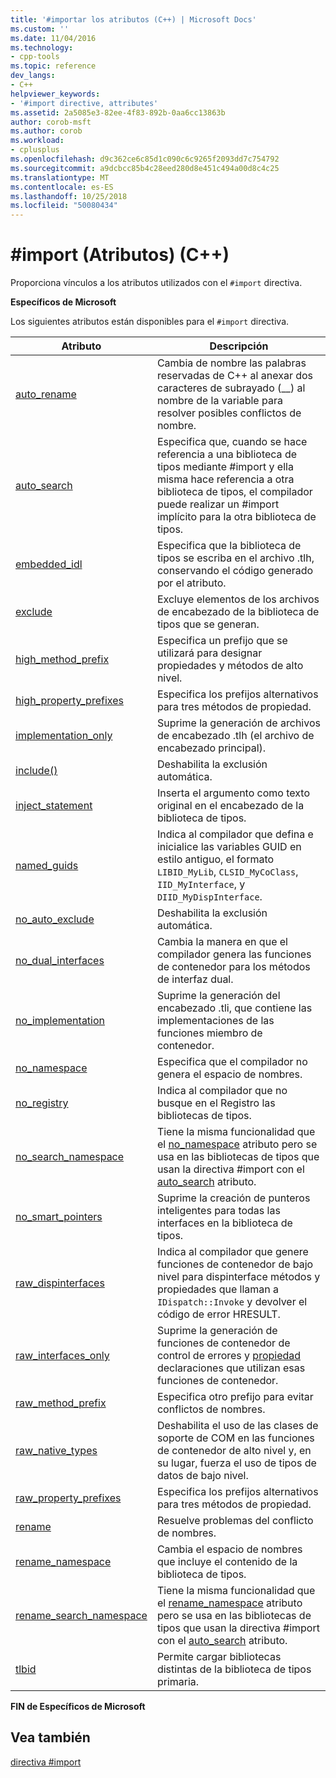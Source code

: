 ```yaml
---
title: '#importar los atributos (C++) | Microsoft Docs'
ms.custom: ''
ms.date: 11/04/2016
ms.technology:
- cpp-tools
ms.topic: reference
dev_langs:
- C++
helpviewer_keywords:
- '#import directive, attributes'
ms.assetid: 2a5085e3-82ee-4f83-892b-0aa6cc13863b
author: corob-msft
ms.author: corob
ms.workload:
- cplusplus
ms.openlocfilehash: d9c362ce6c85d1c090c6c9265f2093dd7c754792
ms.sourcegitcommit: a9dcbcc85b4c28eed280d8e451c494a00d8c4c25
ms.translationtype: MT
ms.contentlocale: es-ES
ms.lasthandoff: 10/25/2018
ms.locfileid: "50080434"
---
```

# <a name="import-attributes-c"></a>#import (Atributos) (C++)
Proporciona vínculos a los atributos utilizados con el `#import` directiva.

**Específicos de Microsoft**

Los siguientes atributos están disponibles para el `#import` directiva.

|Atributo|Descripción|
|---------------|-----------------|
|[auto_rename](../preprocessor/auto-rename.md)|Cambia de nombre las palabras reservadas de C++ al anexar dos caracteres de subrayado (__) al nombre de la variable para resolver posibles conflictos de nombre.|
|[auto_search](../preprocessor/auto-search.md)|Especifica que, cuando se hace referencia a una biblioteca de tipos mediante #import y ella misma hace referencia a otra biblioteca de tipos, el compilador puede realizar un #import implícito para la otra biblioteca de tipos.|
|[embedded_idl](../preprocessor/embedded-idl.md)|Especifica que la biblioteca de tipos se escriba en el archivo .tlh, conservando el código generado por el atributo.|
|[exclude](../preprocessor/exclude-hash-import.md)|Excluye elementos de los archivos de encabezado de la biblioteca de tipos que se generan.|
|[high_method_prefix](../preprocessor/high-method-prefix.md)|Especifica un prefijo que se utilizará para designar propiedades y métodos de alto nivel.|
|[high_property_prefixes](../preprocessor/high-property-prefixes.md)|Especifica los prefijos alternativos para tres métodos de propiedad.|
|[implementation_only](../preprocessor/implementation-only.md)|Suprime la generación de archivos de encabezado .tlh (el archivo de encabezado principal).|
|[include()](../preprocessor/include-parens.md)|Deshabilita la exclusión automática.|
|[inject_statement](../preprocessor/inject-statement.md)|Inserta el argumento como texto original en el encabezado de la biblioteca de tipos.|
|[named_guids](../preprocessor/named-guids.md)|Indica al compilador que defina e inicialice las variables GUID en estilo antiguo, el formato `LIBID_MyLib`, `CLSID_MyCoClass`, `IID_MyInterface`, y `DIID_MyDispInterface`.|
|[no_auto_exclude](../preprocessor/no-auto-exclude.md)|Deshabilita la exclusión automática.|
|[no_dual_interfaces](../preprocessor/no-dual-interfaces.md)|Cambia la manera en que el compilador genera las funciones de contenedor para los métodos de interfaz dual.|
|[no_implementation](../preprocessor/no-implementation.md)|Suprime la generación del encabezado .tli, que contiene las implementaciones de las funciones miembro de contenedor.|
|[no_namespace](../preprocessor/no-namespace.md)|Especifica que el compilador no genera el espacio de nombres.|
|[no_registry](../preprocessor/no-registry.md)|Indica al compilador que no busque en el Registro las bibliotecas de tipos.|
|[no_search_namespace](../preprocessor/no-search-namespace.md)|Tiene la misma funcionalidad que el [no_namespace](../preprocessor/no-namespace.md) atributo pero se usa en las bibliotecas de tipos que usan la directiva #import con el [auto_search](../preprocessor/auto-search.md) atributo.|
|[no_smart_pointers](../preprocessor/no-smart-pointers.md)|Suprime la creación de punteros inteligentes para todas las interfaces en la biblioteca de tipos.|
|[raw_dispinterfaces](../preprocessor/raw-dispinterfaces.md)|Indica al compilador que genere funciones de contenedor de bajo nivel para dispinterface métodos y propiedades que llaman a `IDispatch::Invoke` y devolver el código de error HRESULT.|
|[raw_interfaces_only](../preprocessor/raw-interfaces-only.md)|Suprime la generación de funciones de contenedor de control de errores y [propiedad](../cpp/property-cpp.md) declaraciones que utilizan esas funciones de contenedor.|
|[raw_method_prefix](../preprocessor/raw-method-prefix.md)|Especifica otro prefijo para evitar conflictos de nombres.|
|[raw_native_types](../preprocessor/raw-native-types.md)|Deshabilita el uso de las clases de soporte de COM en las funciones de contenedor de alto nivel y, en su lugar, fuerza el uso de tipos de datos de bajo nivel.|
|[raw_property_prefixes](../preprocessor/raw-property-prefixes.md)|Especifica los prefijos alternativos para tres métodos de propiedad.|
|[rename](../preprocessor/rename-hash-import.md)|Resuelve problemas del conflicto de nombres.|
|[rename_namespace](../preprocessor/rename-namespace.md)|Cambia el espacio de nombres que incluye el contenido de la biblioteca de tipos.|
|[rename_search_namespace](../preprocessor/rename-search-namespace.md)|Tiene la misma funcionalidad que el [rename_namespace](../preprocessor/rename-namespace.md) atributo pero se usa en las bibliotecas de tipos que usan la directiva #import con el [auto_search](../preprocessor/auto-search.md) atributo.|
|[tlbid](../preprocessor/tlbid.md)|Permite cargar bibliotecas distintas de la biblioteca de tipos primaria.|

**FIN de Específicos de Microsoft**

## <a name="see-also"></a>Vea también

[directiva #import](../preprocessor/hash-import-directive-cpp.md)